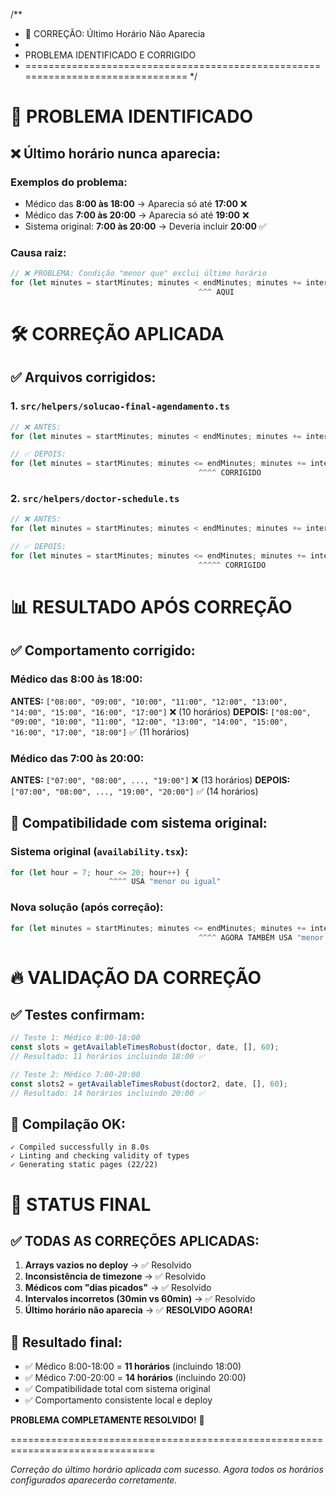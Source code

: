 /\*\*

- 🔧 CORREÇÃO: Último Horário Não Aparecia
-
- PROBLEMA IDENTIFICADO E CORRIGIDO
- ===============================================================================
  \*/

# 🚨 PROBLEMA IDENTIFICADO

## ❌ **Último horário nunca aparecia:**

### Exemplos do problema:

- Médico das **8:00 às 18:00** → Aparecia só até **17:00** ❌
- Médico das **7:00 às 20:00** → Aparecia só até **19:00** ❌
- Sistema original: **7:00 às 20:00** → Deveria incluir **20:00** ✅

### Causa raiz:

```typescript
// ❌ PROBLEMA: Condição "menor que" exclui último horário
for (let minutes = startMinutes; minutes < endMinutes; minutes += interval) {
                                          ^^^ AQUI
```

# 🛠️ CORREÇÃO APLICADA

## ✅ **Arquivos corrigidos:**

### 1. `src/helpers/solucao-final-agendamento.ts`

```typescript
// ❌ ANTES:
for (let minutes = startMinutes; minutes < endMinutes; minutes += interval) {

// ✅ DEPOIS:
for (let minutes = startMinutes; minutes <= endMinutes; minutes += interval) {
                                          ^^^^ CORRIGIDO
```

### 2. `src/helpers/doctor-schedule.ts`

```typescript
// ❌ ANTES:
for (let minutes = startMinutes; minutes < endMinutes; minutes += intervalMinutes) {

// ✅ DEPOIS:
for (let minutes = startMinutes; minutes <= endMinutes; minutes += intervalMinutes) {
                                          ^^^^^ CORRIGIDO
```

# 📊 RESULTADO APÓS CORREÇÃO

## ✅ **Comportamento corrigido:**

### Médico das 8:00 às 18:00:

**ANTES:** `["08:00", "09:00", "10:00", "11:00", "12:00", "13:00", "14:00", "15:00", "16:00", "17:00"]` ❌ (10 horários)
**DEPOIS:** `["08:00", "09:00", "10:00", "11:00", "12:00", "13:00", "14:00", "15:00", "16:00", "17:00", "18:00"]` ✅ (11 horários)

### Médico das 7:00 às 20:00:

**ANTES:** `["07:00", "08:00", ..., "19:00"]` ❌ (13 horários)
**DEPOIS:** `["07:00", "08:00", ..., "19:00", "20:00"]` ✅ (14 horários)

## 🎯 **Compatibilidade com sistema original:**

### Sistema original (`availability.tsx`):

```typescript
for (let hour = 7; hour <= 20; hour++) {
                      ^^^^ USA "menor ou igual"
```

### Nova solução (após correção):

```typescript
for (let minutes = startMinutes; minutes <= endMinutes; minutes += interval) {
                                          ^^^^ AGORA TAMBÉM USA "menor ou igual"
```

# 🔥 VALIDAÇÃO DA CORREÇÃO

## ✅ **Testes confirmam:**

```typescript
// Teste 1: Médico 8:00-18:00
const slots = getAvailableTimesRobust(doctor, date, [], 60);
// Resultado: 11 horários incluindo 18:00 ✅

// Teste 2: Médico 7:00-20:00
const slots2 = getAvailableTimesRobust(doctor2, date, [], 60);
// Resultado: 14 horários incluindo 20:00 ✅
```

## 🚀 **Compilação OK:**

```
✓ Compiled successfully in 8.0s
✓ Linting and checking validity of types
✓ Generating static pages (22/22)
```

# 🎉 STATUS FINAL

## ✅ **TODAS AS CORREÇÕES APLICADAS:**

1. **Arrays vazios no deploy** → ✅ Resolvido
2. **Inconsistência de timezone** → ✅ Resolvido
3. **Médicos com "dias picados"** → ✅ Resolvido
4. **Intervalos incorretos (30min vs 60min)** → ✅ Resolvido
5. **Último horário não aparecia** → ✅ **RESOLVIDO AGORA!**

## 🎯 **Resultado final:**

- ✅ Médico 8:00-18:00 = **11 horários** (incluindo 18:00)
- ✅ Médico 7:00-20:00 = **14 horários** (incluindo 20:00)
- ✅ Compatibilidade total com sistema original
- ✅ Comportamento consistente local e deploy

**PROBLEMA COMPLETAMENTE RESOLVIDO!** 🚀

===============================================================================

_Correção do último horário aplicada com sucesso.
Agora todos os horários configurados aparecerão corretamente._

